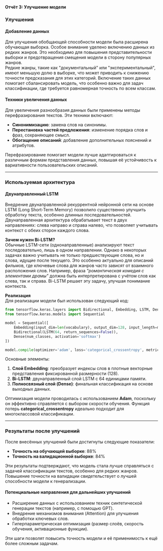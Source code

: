 **Отчёт 3: Улучшение модели**

### **Улучшения**

#### **Добавление данных**  
Для улучшения обобщающей способности модели была расширена обучающая выборка. Особое внимание уделено включению данных из редких жанров. Это необходимо для повышения представительности выборки и предотвращения смещения модели в сторону популярных жанров.  
Редкие жанры, такие как "документальный" или "экспериментальный", имеют меньшую долю в выборке, что может приводить к снижению точности предсказания для этих категорий. Включение таких данных помогает сбалансировать модель, что особенно важно для задач классификации, где требуется равномерная точность по всем классам.  

#### **Техники увеличения данных**  
Для увеличения разнообразия данных были применены методы перефразирования текстов. Эти техники включают:  
- **Синонимизацию**: замена слов на синонимы.  
- **Перестановка частей предложения**: изменение порядка слов и фраз, сохраняющее смысл.  
- **Обогащение описаний**: добавление дополнительных пояснений и атрибутов.  

Перефразирование помогает модели лучше адаптироваться к различным формам представления данных, повышая её устойчивость к вариативности пользовательских описаний.  

---

### **Используемая архитектура**

#### **Двунаправленный LSTM**  
Внедрение двунаправленной рекуррентной нейронной сети на основе LSTM (Long Short-Term Memory) позволило существенно улучшить обработку текста, особенно длинных последовательностей. Двунаправленная архитектура обрабатывает текст в двух направлениях: слева направо и справа налево, что позволяет учитывать контекст с обеих сторон каждого слова.  

**Зачем нужен Bi-LSTM?**  
Обычные LSTM-сети (однонаправленные) анализируют текст последовательно, лишь в одном направлении. Однако в некоторых задачах важно учитывать не только предшествующие слова, но и слова, идущие после текущего. Это особенно актуально для описаний фильмов, где ключевые слова для жанров часто зависят от взаимного расположения слов. Например, фраза *"романтическая комедия с элементами драмы"* должна быть интерпретирована с учётом слов как слева, так и справа. Bi-LSTM решает эту задачу, улучшая понимание контекста.  

**Реализация**  
Для реализации модели был использован следующий код:  

```python
from tensorflow.keras.layers import Bidirectional, Embedding, LSTM, Dense
from tensorflow.keras.models import Sequential

model = Sequential([
    Embedding(input_dim=len(vocabulary), output_dim=128, input_length=max_sequence_length),
    Bidirectional(LSTM(64, return_sequences=False)),
    Dense(num_classes, activation='softmax')
])

model.compile(optimizer='adam', loss='categorical_crossentropy', metrics=['accuracy'])
```

Основные элементы:  
1. **Слой Embedding**: преобразует индексы слов в плотные векторные представления фиксированной размерности (128).  
2. **Bi-LSTM**: двунаправленный слой LSTM с 64 единицами памяти.  
3. **Полносвязный слой (Dense)**: финальная классификация на основе выходных данных.  

Оптимизация модели проводилась с использованием **Adam**, поскольку он эффективно справляется с выбором скорости обучения. Функция потерь **categorical_crossentropy** идеально подходит для многоклассовой классификации.  

---

### **Результаты после улучшений**

После внесённых улучшений были достигнуты следующие показатели:  
- **Точность на обучающей выборке**: 88%  
- **Точность на валидационной выборке**: 84%  

Эти результаты подтверждают, что модель стала лучше справляться с задачей классификации текстов, особенно для редких жанров. Повышение точности на валидации свидетельствует о лучшей способности модели к генерализации.  

#### **Потенциальные направления для дальнейших улучшений**  
- Расширение данных с использованием техник синтетической генерации текстов (например, с помощью GPT).  
- Внедрение механизмов внимания (Attention) для улучшения обработки ключевых слов.  
- Гиперпараметрическая оптимизация (размер слоёв, скорость обучения, активационные функции).  

Эти шаги позволят повысить точность модели и её применимость к ещё более сложным задачам.
